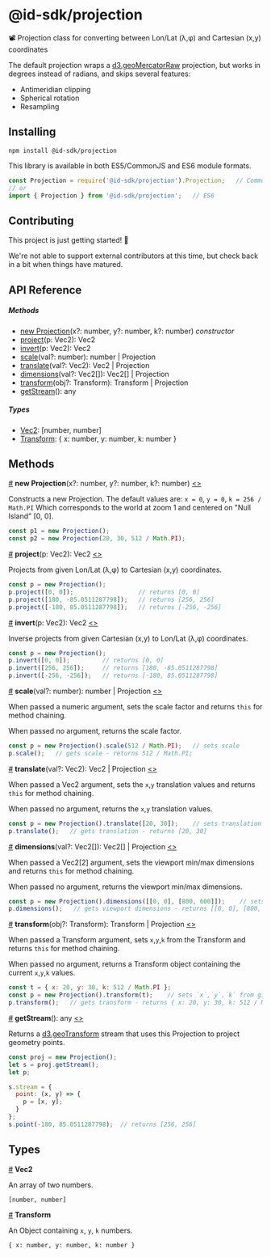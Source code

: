 # @id-sdk/projection

📽 Projection class for converting between Lon/Lat (λ,φ) and Cartesian (x,y) coordinates

 The default projection wraps a [d3.geoMercatorRaw](https://github.com/d3/d3-geo#geoMercatorRaw) projection, but works in degrees instead of radians, and skips several features:
- Antimeridian clipping
- Spherical rotation
- Resampling

## Installing

`npm install @id-sdk/projection`

This library is available in both ES5/CommonJS and ES6 module formats.

```js
const Projection = require('@id-sdk/projection').Projection;   // CommonJS
// or
import { Projection } from '@id-sdk/projection';   // ES6
```


## Contributing

This project is just getting started! 🌱

We're not able to support external contributors at this time, but check back in a bit when things have matured.


## API Reference

##### Methods
* [new Projection](#constructor)(x?: number, y?: number, k?: number) _constructor_
* [project](#project)(p: Vec2): Vec2
* [invert](#invert)(p: Vec2): Vec2
* [scale](#scale)(val?: number): number | Projection
* [translate](#translate)(val?: Vec2): Vec2 | Projection
* [dimensions](#dimensions)(val?: Vec2[]): Vec2[] | Projection
* [transform](#transform)(obj?: Transform): Transform | Projection
* [getStream](#getStream)(): any

##### Types
* [Vec2](#Vec2): [number, number]
* [Transform](#Transform): { x: number, y: number, k: number }


## Methods

<a name="constructor" href="#constructor">#</a> <b>new Projection</b>(x?: number, y?: number, k?: number)
[<>](https://github.com/ideditor/id-sdk/blob/main/packages/math/projection/src/projection.ts#L26 "Source")

Constructs a new Projection.  The default values are:
`x = 0`, `y = 0`, `k = 256 / Math.PI`
Which corresponds to the world at zoom 1 and centered on "Null Island" [0, 0].

```js
const p1 = new Projection();
const p2 = new Projection(20, 30, 512 / Math.PI);
```


<a name="project" href="#project">#</a> <b>project</b>(p: Vec2): Vec2
[<>](https://github.com/ideditor/id-sdk/blob/main/packages/math/projection/src/projection.ts#L33 "Source")

Projects from given Lon/Lat (λ,φ) to Cartesian (x,y) coordinates.

```js
const p = new Projection();
p.project([0, 0]);                  // returns [0, 0]
p.project([180, -85.0511287798]);   // returns [256, 256]
p.project([-180, 85.0511287798]);   // returns [-256, -256]
```


<a name="invert" href="#invert">#</a> <b>invert</b>(p: Vec2): Vec2
[<>](https://github.com/ideditor/id-sdk/blob/main/packages/math/projection/src/projection.ts#L39 "Source")

Inverse projects from given Cartesian (x,y) to Lon/Lat (λ,φ) coordinates.

```js
const p = new Projection();
p.invert([0, 0]);         // returns [0, 0]
p.invert([256, 256]);     // returns [180, -85.0511287798]
p.invert([-256, -256]);   // returns [-180, 85.0511287798]
```


<a name="scale" href="#scale">#</a> <b>scale</b>(val?: number): number | Projection
[<>](https://github.com/ideditor/id-sdk/blob/main/packages/math/projection/src/projection.ts#L45 "Source")

When passed a numeric argument, sets the scale factor and returns `this` for method chaining.

When passed no argument, returns the scale factor.

```js
const p = new Projection().scale(512 / Math.PI);   // sets scale
p.scale();   // gets scale - returns 512 / Math.PI;
```


<a name="translate" href="#translate">#</a> <b>translate</b>(val?: Vec2): Vec2 | Projection
[<>](https://github.com/ideditor/id-sdk/blob/main/packages/math/projection/src/projection.ts#L52 "Source")

When passed a Vec2 argument, sets the `x`,`y` translation values and returns `this` for method chaining.

When passed no argument, returns the `x`,`y` translation values.

```js
const p = new Projection().translate([20, 30]);    // sets translation
p.translate();   // gets translation - returns [20, 30]
```


<a name="dimensions" href="#dimensions">#</a> <b>dimensions</b>(val?: Vec2[]): Vec2[] | Projection
[<>](https://github.com/ideditor/id-sdk/blob/main/packages/math/projection/src/projection.ts#L60 "Source")

When passed a Vec2[2] argument, sets the viewport min/max dimensions and returns `this` for method chaining.

When passed no argument, returns the viewport min/max dimensions.

```js
const p = new Projection().dimensions([[0, 0], [800, 600]]);    // sets viewport dimensions
p.dimensions();   // gets viewport dimensions - returns [[0, 0], [800, 600]]
```


<a name="transform" href="#transform">#</a> <b>transform</b>(obj?: Transform): Transform | Projection
[<>](https://github.com/ideditor/id-sdk/blob/main/packages/math/projection/src/projection.ts#L67 "Source")

When passed a Transform argument, sets `x`,`y`,`k` from the Transform and returns `this` for method chaining.

When passed no argument, returns a Transform object containing the current `x`,`y`,`k` values.

```js
const t = { x: 20, y: 30, k: 512 / Math.PI };
const p = new Projection().transform(t);    // sets `x`,`y`,`k` from given Transform object
p.transform();   // gets transform - returns { x: 20, y: 30, k: 512 / Math.PI }
```


<a name="getStream" href="#getStream">#</a> <b>getStream</b>(): any
[<>](https://github.com/ideditor/id-sdk/blob/main/packages/math/projection/src/projection.ts#L76 "Source")

Returns a [d3.geoTransform](https://github.com/d3/d3-geo#transforms) stream that uses this Projection to project geometry points.

```js
const proj = new Projection();
let s = proj.getStream();
let p;

s.stream = {
  point: (x, y) => {
    p = [x, y];
  }
};
s.point(-180, 85.0511287798);  // returns [256, 256]
```


## Types

<a name="Vec2" href="#Vec2">#</a> <b>Vec2</b>

An array of two numbers.

`[number, number]`

<a name="Transform" href="#Transform">#</a> <b>Transform</b>

An Object containing `x`, `y`, `k` numbers.

`{ x: number, y: number, k: number }`
